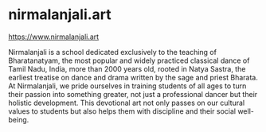 # nirmalanjali.art

https://www.nirmalanjali.art

Nirmalanjali is a school dedicated exclusively to the teaching of Bharatanatyam, the most popular and widely practiced classical dance of Tamil Nadu, India, more than 2000 years old, rooted in Natya Sastra, the earliest treatise on dance and drama written by the sage and priest Bharata. At Nirmalanjali, we pride ourselves in training students of all ages to turn their passion into something greater, not just a professional dancer but their holistic development. This devotional art not only passes on our cultural values to students but also helps them with discipline and their social well-being.
